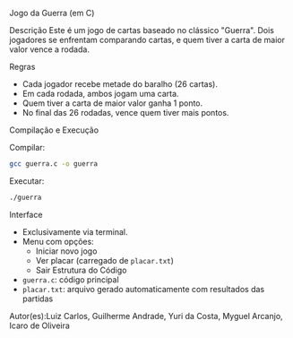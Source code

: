  Jogo da Guerra (em C)

Descrição
Este é um jogo de cartas baseado no clássico "Guerra". Dois jogadores se enfrentam comparando cartas, e quem tiver a carta de maior valor vence a rodada.

Regras
- Cada jogador recebe metade do baralho (26 cartas).
- Em cada rodada, ambos jogam uma carta.
- Quem tiver a carta de maior valor ganha 1 ponto.
- No final das 26 rodadas, vence quem tiver mais pontos.

Compilação e Execução

 Compilar:
```bash
gcc guerra.c -o guerra
```

 Executar:
```bash
./guerra
```

 Interface
- Exclusivamente via terminal.
- Menu com opções:
  - Iniciar novo jogo
  - Ver placar (carregado de `placar.txt`)
  - Sair
 Estrutura do Código
- `guerra.c`: código principal
- `placar.txt`: arquivo gerado automaticamente com resultados das partidas

Autor(es):Luiz Carlos, Guilherme Andrade, Yuri da Costa, Myguel Arcanjo, Icaro de Oliveira
